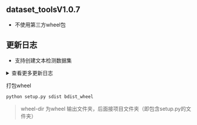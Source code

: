 ## dataset_toolsV1.0.7
* 不使用第三方wheel包

## 更新日志
* 支持创建文本检测数据集

<details onclose>
<summary>查看更多更新日志</summary>
* 支持制作VOC数据集

</details>

打包wheel
```bash
python setup.py sdist bdist_wheel

```
> wheel-dir 为wheel 输出文件夹，后面接项目文件夹（即包含setup.py的文件夹）
